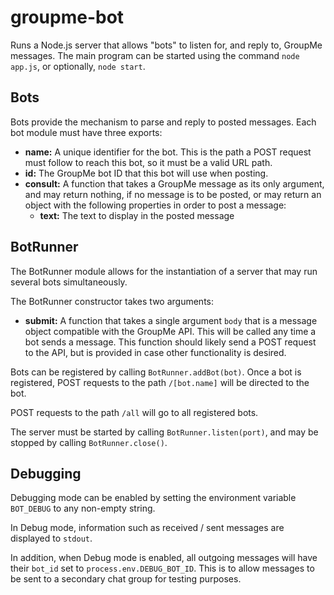 # groupme-bot
Runs a Node.js server that allows "bots" to listen for, and reply to, GroupMe messages. The main program can be started using the command `node app.js`, or optionally, `node start`.

## Bots
 Bots provide the mechanism to parse and reply to posted messages. Each bot module must have three exports:

 * **name:** A unique identifier for the bot. This is the path a POST request must follow to reach this bot, so it must be a valid URL path.
 * **id:** The GroupMe bot ID that this bot will use when posting.
 * **consult:** A function that takes a GroupMe message as its only argument, and may return nothing, if no message is to be posted, or may return an object with the following properties in order to post a message:
 	* **text:** The text to display in the posted message

## BotRunner
 The BotRunner module allows for the instantiation of a server that may run several bots simultaneously.

 The BotRunner constructor takes two arguments:
 * **submit:** A function that takes a single argument `body` that is a message object compatible with the GroupMe API. This will be called any time a bot sends a message. This function should likely send a POST request to the API, but is provided in case other functionality is desired.

 Bots can be registered by calling `BotRunner.addBot(bot)`. Once a bot is registered, POST requests to the path `/[bot.name]` will be directed to the bot.

 POST requests to the path `/all` will go to all registered bots.

 The server must be started by calling `BotRunner.listen(port)`, and may be stopped by calling `BotRunner.close()`.

## Debugging
 Debugging mode can be enabled by setting the environment variable `BOT_DEBUG` to any non-empty string.

 In Debug mode, information such as received / sent messages are displayed to `stdout`.

 In addition, when Debug mode is enabled, all outgoing messages will have their `bot_id` set to `process.env.DEBUG_BOT_ID`. This is to allow messages to be sent to a secondary chat group for testing purposes.